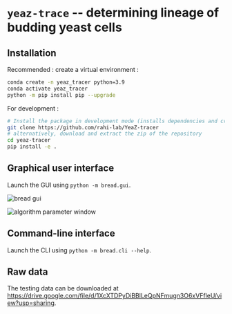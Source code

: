 # ``yeaz-trace`` -- determining lineage of budding yeast cells

## Installation

Recommended : create a virtual environment :

```sh
conda create -n yeaz_tracer python=3.9
conda activate yeaz_tracer
python -m pip install pip --upgrade
```

For development :

```sh
# Install the package in development mode (installs dependencies and creates symlink)
git clone https://github.com/rahi-lab/YeaZ-tracer
# alternatively, download and extract the zip of the repository
cd yeaz-tracer
pip install -e .
```

## Graphical user interface

Launch the GUI using ``python -m bread.gui``.

![bread gui](assets/gui.png)

![algorithm parameter window](assets/param_budlum.png)


## Command-line interface

Launch the CLI using ``python -m bread.cli --help``.

## Raw data

The testing data can be downloaded at https://drive.google.com/file/d/1XcXTDPyDiBBlLeQpNFmugn3O6xVFfleU/view?usp=sharing.
